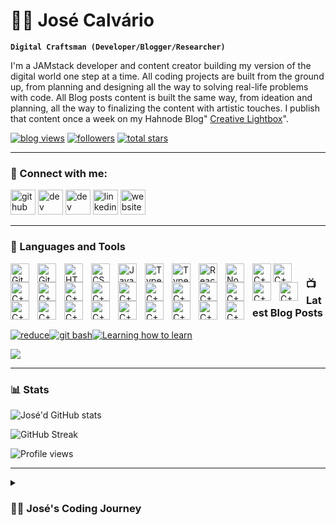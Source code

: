 # 🏄‍♂️ José Calvário

**`Digital Craftsman (Developer/Blogger/Researcher)`**

I'm a JAMstack developer and content creator building my version of the digital world one step at a time. All coding projects are built from the ground up, from planning and designing all the way to solving real-life problems with code. All Blog posts content is built the same way, from ideation and planning, all the way to finalizing the content with artistic touches. I publish that content once a week on my Hahnode Blog" [Creative Lightbox](https://creativelightbox.net/)".

   <p align="left">
       <a href="https://creativelightbox.net/">
         <img alt="blog views" title="Blog views" src="https://custom-icon-badges.demolab.com/youtube/channel/views/UC2WHjPDvbE6O328n17ZGcfg?color=%23E1AD0E&logo=eye&logoColor=white&style=for-the-badge&labelColor=c79600"/></a>
      <a href="https://github.com/Joshhortt?tab=followers">
         <img alt="followers" title="Follow me on Github" src="https://custom-icon-badges.demolab.com/github/followers/Joshhortt?color=236ad3&labelColor=1155ba&style=for-the-badge&logo=person-add&label=Follow&logoColor=white"/></a>
      <a href="https://github.com/Joshhortt?tab=repositories&sort=stargazers">
         <img alt="total stars" title="Total stars on GitHub" src="https://custom-icon-badges.demolab.com/github/stars/Joshhortt?color=55960c&style=for-the-badge&labelColor=488207&logo=star"/></a>

   </p>

---

### 🔗 Connect with me:

[<img src='https://cdn.jsdelivr.net/npm/simple-icons@3.0.1/icons/github.svg' alt='github' height='40'>](https://github.com/Joshhortt) [<img src='https://cdn.jsdelivr.net/npm/simple-icons@3.0.1/icons/dev-dot-to.svg' alt='dev' height='40'>](https://dev.to/joshhortt) [<img src='https://cdn.jsdelivr.net/npm/simple-icons@3.0.1/icons/hashnode.svg' alt='dev' height='40'>](https://creativelightbox.net/) [<img src='https://cdn.jsdelivr.net/npm/simple-icons@3.0.1/icons/linkedin.svg' alt='linkedin' height='40'>](https://www.linkedin.com/in/jose-calvario//) [<img src='https://cdn.jsdelivr.net/npm/simple-icons@3.0.1/icons/icloud.svg' alt='website' height='40'>](https://www.josecalvario.com)

---

### 🧰 Languages and Tools

<img align="left" alt="Git" width="30px" style="padding-right:10px;"
src="https://cdn.jsdelivr.net/gh/devicons/devicon/icons/git/git-original.svg" /><img align="left" alt="GitHub" width="30px" style="padding-right:10px;"
src="https://cdn.jsdelivr.net/gh/devicons/devicon/icons/github/github-original.svg" /><img align="left" alt="HTML" width="30px" style="padding-right:10px;"
src="https://cdn.jsdelivr.net/gh/devicons/devicon/icons/html5/html5-plain.svg" /><img align="left" alt="CSS" width="30px" style="padding-right:10px;"
src="https://cdn.jsdelivr.net/gh/devicons/devicon/icons/css3/css3-plain.svg" /><img align="left" alt="JavaScript" width="30px" style="padding-right:10px;"
src="https://cdn.jsdelivr.net/gh/devicons/devicon/icons/javascript/javascript-plain.svg" /><img align="left" alt="TypeScript" width="30px" style="padding-right:10px;"
src="https://cdn.jsdelivr.net/gh/devicons/devicon/icons/typescript/typescript-plain.svg" /><img align="left" alt="TypeScript" width="30px" style="padding-right:10px;"
src="https://cdn.jsdelivr.net/gh/devicons/devicon/icons/php/php-plain.svg" /><img align="left" alt="React" width="30px" style="padding-right:10px;"
src="https://cdn.jsdelivr.net/gh/devicons/devicon/icons/react/react-original.svg" /><img align="left" alt="NodeJS" width="30px" style="padding-right:10px;"
src="https://cdn.jsdelivr.net/gh/devicons/devicon/icons/nodejs/nodejs-original.svg" /><img align="left" alt="C++" width="30px" style="paddingright:10px;"
src="https://cdn.jsdelivr.net/gh/devicons/devicon/icons/c/c-plain.svg" /><img align="left" alt="C++" width="30px" style="padding-right:10px;"
src="https://cdn.jsdelivr.net/gh/devicons/devicon/icons/cplusplus/cplusplus-line.svg" /><img align="left" alt="C++" width="30px" style="padding-right:10px;"
src="https://cdn.jsdelivr.net/gh/devicons/devicon/icons/csharp/csharp-plain.svg" /><img align="left" alt="C++" width="30px" style="padding-right:10px;"
src="https://cdn.jsdelivr.net/gh/devicons/devicon/icons/dotnetcore/dotnetcore-original.svg"/><img align="left" alt="C++" width="30px" style="padding-right:10px;"
src="https://cdn.jsdelivr.net/gh/devicons/devicon/icons/graphql/graphql-plain-wordmark.svg"/><img align="left" alt="C++" width="30px" style="padding-right:10px;"
src="https://cdn.jsdelivr.net/gh/devicons/devicon/icons/markdown/markdown-original.svg" /><img align="left" alt="C++" width="30px" style="padding-right:10px;"
src="https://cdn.jsdelivr.net/gh/devicons/devicon/icons/nextjs/nextjs-line.svg" /><img align="left" alt="C++" width="30px" style="padding-right:10px;"
src="https://cdn.jsdelivr.net/gh/devicons/devicon/icons/svelte/svelte-original.svg" /><img align="left" alt="C++" width="30px" style="padding-right:10px;"
src="https://cdn.jsdelivr.net/gh/devicons/devicon/icons/tailwindcss/tailwindcss-plain.svg" /><img align="left" alt="C++" width="30px" style="padding-right:10px;"
src="https://cdn.jsdelivr.net/gh/devicons/devicon/icons/bootstrap/bootstrap-plain.svg" /><img align="left" alt="C++" width="30px" style="padding-right:10px;"
src="https://cdn.jsdelivr.net/gh/devicons/devicon/icons/jamstack/jamstack-original.svg" /><img align="left" alt="C++" width="30px" style="padding-right:10px;"
src="https://cdn.jsdelivr.net/gh/devicons/devicon/icons/mongodb/mongodb-plain-wordmark.svg"/><img align="left" alt="C++" width="30px" style="padding-right:10px;"
src="https://cdn.jsdelivr.net/gh/devicons/devicon/icons/mysql/mysql-original-wordmark.svg" /><img align="left" alt="C++" width="30px" style="padding-right:10px;"
src="https://cdn.jsdelivr.net/gh/devicons/devicon/icons/wordpress/wordpress-plain.svg" /><img align="left" alt="C++" width="30px" style="padding-right:10px;"
src="https://cdn.jsdelivr.net/gh/devicons/devicon/icons/woocommerce/woocommerce-plain-wordmark.svg" /><img align="left" alt="C++" width="30px" style="padding-right:10px;"
src="https://cdn.jsdelivr.net/gh/devicons/devicon/icons/canva/canva-original.svg" /><img align="left" alt="C++" width="30px" style="padding-right:10px;"
src="https://cdn.jsdelivr.net/gh/devicons/devicon/icons/figma/figma-original.svg" /><img align="left" alt="C++" width="30px" style="padding-right:10px;"
src="https://cdn.jsdelivr.net/gh/devicons/devicon/icons/xd/xd-plain.svg" /><img align="left" alt="C++" width="30px" style="padding-right:10px;"
src="https://cdn.jsdelivr.net/gh/devicons/devicon/icons/photoshop/photoshop-plain.svg" /><img align="left" alt="C++" width="30px" style="padding-right:10px;"
src="https://cdn.jsdelivr.net/gh/devicons/devicon/icons/heroku/heroku-plain-wordmark.svg" /><img align="left" alt="C++" width="30px" style="padding-right:10px;"
src="https://cdn.jsdelivr.net/gh/devicons/devicon/icons/firebase/firebase-plain-wordmark.svg" /><img align="left" alt="C++" width="30px" style="padding-right:10px;"
src="https://cdn.jsdelivr.net/gh/devicons/devicon/icons/visualstudio/visualstudio-plain.svg" />

#

### 📺 Latest Blog Posts

<!-- BEGIN BLOGPOSTS-CARDS -->

[![reduce](https://cdn.hashnode.com/res/hashnode/image/upload/v1677348101001/xfZ7WOK8y.png?auto=compress)](https://creativelightbox.net/how-to-use-reduce-in-javascript)[![git bash](https://cdn.hashnode.com/res/hashnode/image/upload/v1677348124915/SizkvonLn.png?auto=compress)](https://creativelightbox.net/how-to-install-git-bash-for-windows-to-your-local-system)[![Learning how to learn](https://cdn.hashnode.com/res/hashnode/image/upload/v1677347874010/vwYHrdR-4.png?auto=compress)](https://creativelightbox.net/why-the-jamstack-is-the-future-of-web-development)

<!-- END BLOGPOSTS-CARDS -->

[<img src="https://custom-icon-badges.demolab.com/badge/-Visit%20Blog-blue?style=for-the-badge&?logo=brand-icon-min&logoColor=white"/>](https://creativelightbox.net)

---

### 📊 Stats

![José'd GitHub stats](https://github-readme-stats.vercel.app/api?username=Joshhortt&show_icons=true&theme=radical)

![GitHub Streak](https://streak-stats.demolab.com?user=Joshhortt&theme=gruvbox&border_radius=4.5)

![Profile views](https://gpvc.arturio.dev/Joshhortt)

---

<details>
 <summary><h3>👨‍💻 José's Coding Journey</h3></summary>
   I started my coding journey as a webdesigner with a passion to learn everything I could about Wordpress. But soon I discovered that with more programming skills I could do much more than just drag and drop thinks around. I decided to jump into PHP, CSS and Javascript to be able to customize those Wordpress Themes. I learned using the unix command line, linux, C, C++, C#, all kind of databases and so on. And all the while, teaching myself real hard Web development with a dream to build my own app, or my own E-commerce shop, but that soon got overshadowed by discovering the Jamstack, which aloud me to deliver fast scalable websites to my clients. However, I had another desire I had been pursuing throughout this time - Blogging, content creation. I eventually ended up quitting my latest tech job, because I wasn't coding as much I would like to to pursue Coding and Blogging full-time by my own, and that has been my focus ever since. But there's something that's always bothered me about my journey - abandoning my dream of building my own app to pursue the safe route, a job that I didn't like much. Now I've already taken the leap away from that safety net into this uncomfortable, unexplored world that it being a creator. And it worked out, but again, it became comfortable. It's easier to create a post and building a Jamstack website for some local business than go out on a ledge and build my own product. I do have to eat, at the end of the day, but I think it's time. It's time to get uncomfortable again. I have a burning desire to get back on the horse, and fulfill that dream younger me had of building my own app, my own product. And in order to do that, I'll be implmementing a few measures to streamline my Blog posts content to focus more time on fulfilling that dream - a dream that I'll be ready to tackle in 2023 due to the measure I'm putting in place now until the end of 2022. I will be starting the journey I left a couple years ago while I was learning C# and the .NETCore Framework to tackle that goal. That's the Stack I decided to build my App for various reasons.

**Don't wait up, because I'm coming!**

[website]: https://www.josecalvario.com
[blog]: https://creativelightbox.net
